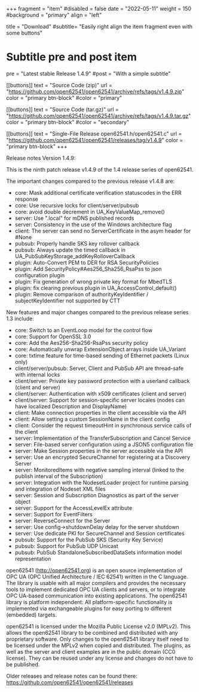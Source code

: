 +++
fragment = "item"
#disabled = false
date = "2022-05-11"
weight = 150
#background = "primary"
align = "left"

title = "Download"
#subtitle= "Easily right align the item fragment even with some buttons"

# Subtitle pre and post item
pre = "Latest stable Release 1.4.9"
#post = "With a simple subtitle"

[[buttons]]
text = "Source Code (zip)"
url = "https://github.com/open62541/open62541/archive/refs/tags/v1.4.9.zip"
color = "primary btn-block"
#color = "primary"

[[buttons]]
text = "Source Code (tar.gz)"
url = "https://github.com/open62541/open62541/archive/refs/tags/v1.4.9.tar.gz"
color = "primary btn-block"
#color = "secondary"

[[buttons]]
text = "Single-File Release open62541.h/open62541.c"
url = "https://github.com/open62541/open62541/releases/tag/v1.4.9"
color = "primary btn-block"
+++

Release notes Version 1.4.9:

This is the ninth patch release v1.4.9 of the 1.4 release series of open62541.

The important changes compared to the previous release v1.4.8 are:
- core: Mask additional certificate verification statuscodes in the ERR response
- core: Use recursive locks for client/server/pubsub
- core: avoid double decrement in UA_KeyValueMap_remove()
- server: Use ".local" for mDNS published records
- server: Consistency in the use of the Windows architecture flag
- client: The server can send no ServerCertificate in the asym header for #None
- pubsub: Properly handle SKS key rollover callback
- pubsub: Always update the timed callback in UA_PubSubKeyStorage_addKeyRolloverCallback
- plugin: Auto-Convert PEM to DER for RSA SecurityPolicies
- plugin: Add SecurityPolicy#Aes256_Sha256_RsaPss to json configuration plugin
- plugin: Fix generation of wrong private key format for MbedTLS
- plugin: fix clearing previous plugin in UA_AccessControl_default()
- plugin: Remove comparison of authorityKeyIdentifier / subjectKeyIdentifier not supported by CTT

New features and major changes compared to the previous release series 1.3 include:
- core: Switch to an EventLoop model for the control flow
- core: Support for OpenSSL 3.0
- core: Add the Aes256-Sha256-RsaPss security policy
- core: Automatically unwrap ExtensionObject arrays inside UA_Variant
- core: txtime feature for time-based sending of Ethernet packets (Linux only)
- client/server/pubsub: Server, Client and PubSub API are thread-safe with internal locks
- client/server: Private key password protection with a userland callback (client and server)
- client/server: Authentication with x509 certificates (client and server)
- client/server: Support for session-specific server locales (nodes can have localized Description and DisplayName)
- client: Make connection properties in the client accessible via the API
- client: Allow setting a custom SessionName in the client config
- client: Consider the request timeoutHint in synchronous service calls of the client
- server: Implementation of the TransferSubscription and Cancel Service
- server: File-based server configuration using a JSON5 configuration file
- server: Make Session properties in the server accessible via the API
- server: Use an encrypted SecureChannel for registering at a Discovery Server
- server: MonitoredItems with negative sampling interval (linked to the publish interval of the Subscription)
- server: Integration with the NodesetLoader project for runtime parsing and integration of Nodeset XML files
- server: Session and Subscription Diagnostics as part of the server object
- server: Support for the AccessLevelEx attribute
- server: Support for EventFilters
- server: ReverseConnect for the Server
- server: Use config->shutdownDelay delay for the server shutdown
- server: Use dedicate PKI for SecureChannel and Session certificates
- pubsub: Support for the PubSub SKS (Security Key Service)
- pubsub: Support for PubSub UDP Unicast
- pubsub: PubSub StandaloneSubscribedDataSets information model representation

open62541 (http://open62541.org) is an open source implementation of OPC UA (OPC Unified Architecture / IEC 62541) written in the C language. The library is usable with all major compilers and provides the necessary tools to implement dedicated OPC UA clients and servers, or to integrate OPC UA-based communication into existing applications. The open62541 library is platform independent: All platform-specific functionality is implemented via exchangeable plugins for easy porting to different (embedded) targets.

open62541 is licensed under the Mozilla Public License v2.0 (MPLv2). This allows the open62541 library to be combined and distributed with any proprietary software. Only changes to the open62541 library itself need to be licensed under the MPLv2 when copied and distributed. The plugins, as well as the server and client examples are in the public domain (CC0 license). They can be reused under any license and changes do not have to be published.

Older releases and release notes can be found there: https://github.com/open62541/open62541/releases